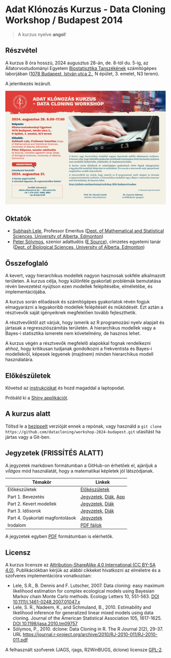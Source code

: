 # Adat Klónozás Kurzus - Data Cloning Workshop / Budapest 2014

> A kurzus nyelve **angol**!

## Részvétel

A kurzus 8 óra hosszú, 2024 augusztus 28-án, de. 8-tól du. 5-ig, az Állatorvostudományi Egyetem [Biostatisztika Tanszékének](https://univet.hu/hu/egyetem/szervezeti-egysegek/biomatematikai-es-szamitastechnikai-tanszek/) számítógépes laborjában ([1078 Budapest, István utca 2.](https://maps.app.goo.gl/AaZDqDmGhdfs3n4r9), N épület, 3. emelet, N3 terem).

A jelentkezés lezárult.

<!-- Jelentkezés az [online űrlap kitöltésével](https://forms.office.com/e/VaFxrrRYAu) lehetséges. -->

![](flyer.jpg)

## Oktatók

- [Subhash Lele](https://scholar.google.ca/citations?hl=en&user=1CNJm5UAAAAJ­), Professor Emeritus ([Dept. of Mathematical and Statistical Sciences, University of Alberta, Edmonton](https://sites.ualberta.ca/~slele/))
- [Peter Sólymos](https://peter.solymos.org/­), szenior adattudós ([E Source](https://esource.com)), címzetes egyetemi tanár ([Dept. of Biological Sciences, University of Alberta, Edmonton](https://www.ualberta.ca/biological-sciences/faculty-and-staff/lecturers-adjunct/index.html))

## Összefoglaló

A kevert, vagy hierarchikus modellek nagyon hasznosak sokféle alkalmazott területen. A kurzus célja, hogy különféle gyakorlati problémák bemutatása révén bevezetést nyújtson ezen modellek felépítésébe, elméletébe, és implementációjába.

A kurzus során előadások és számítógépes gyakorlatok révén fogjuk elmagyarázni a legyakoribb modellek felépítését és működését. Ezt aztán a résztvevők saját igényeiknek megfelelően tovább fejleszthetik.

A résztvevőktől azt várjuk, hogy ismerik az R programozási nyelv alapjait és jártasak a regressziószámítás területén. A hierarchikus modellek vagy a Bayes-i statisztika ismerete nem követelmény, de hasznos lehet.

A kurzus végén a résztvevők megfelelő alapokkal fognak rendelkezni ahhoz, hogy kritikusan tudjanak gondolkozni a frekventista és Bayes-i modellekről, képesek legyenek (majdnem) minden hierarchikus modell használatára.

## Előkészületek

Követsd az [instrukciókat](setup.md) és hozd magaddal a laptopodat.

Próbáld ki a [Shiny applikációt](./app/).

## A kurzus alatt

Töltsd le a [bezippelt](https://github.com/datacloning/workshop-2024-budapest/archive/refs/heads/main.zip) verzióját ennek a repónak, vagy használd a `git clone https://github.com/datacloning/workshop-2024-budapest.git` utasítást ha jártas vagy a Git-ben.

## Jegyzetek (FRISSÍTÉS ALATT)

A jegyzetek markdown formátumban a GitHub-on érhetőek el, ajánljuk a _világos_ mód használatát, hogy a matematikai képletek jól látszódjanak.

| Témakör    | Linkek |
| -------- | ------- |
| Előkészületek  | [Előkészületek](setup.md)  |
| Part 1. Bevezetés  | [Jegyzetek](./01-intro/), [Diák](./01-intro/preliminaries-slides.pdf), [App](./app/)  |
| Part 2. Kevert modellek  | [Jegyzetek](./02-mixed-models/), [Diák](./02-mixed-models/random-effects-slides.pdf)  |
| Part 3. Idősorok  | [Jegyzetek](./03-time-series/), [Diák](./03-time-series/time-series-and-data-cloning-slides.pdf)  |
| Part 4. Gyakorlati magfontolások  | [Jegyzetek](./04-other/)  |
| Irodalom  | [PDF fájlok](./irodalom/)  |

A jegyzetek egyben [PDF](./data-cloning-workshop-2024-budapest.pdf) formátumban is elérhetők.

## Licensz

A kurzus licensze az
[Attribution-ShareAlike 4.0 International (CC BY-SA 4.0)](https://creativecommons.org/licenses/by-sa/4.0/).
Publikációkban kérjük az alábbi cikkeket hivatkozni az elméletre és a szofveres implementációra vonatkozóan:

- Lele, S.R., B. Dennis and F. Lutscher, 2007. Data cloning: easy maximum likelihood estimation for complex ecological models using Bayesian Markov chain Monte Carlo methods. Ecology Letters 10, 551-563. [DOI 10.1111/j.1461-0248.2007.01047.x­](https://doi.org/10.1111/j.1461-0248.2007.01047.x)
- Lele, S. R., Nadeem, K., and Schmuland, B., 2010. Estimability and likelihood inference for generalized linear mixed models using data cloning. Journal of the American Statistical Association 105, 1617-1625. [DOI 10.1198/jasa.2010.tm09757­](https://doi.org/10.1198/jasa.2010.tm09757)
- Sólymos, P., 2010. dclone: Data Cloning in R. The R Journal 2(2), 29-37. URL <https://journal.r-project.org/archive/2010/RJ-2010-011/RJ-2010-011.pdf>

A felhasznált szofverek (JAGS, rjags, R2WinBUGS, dclone) licensze [GPL-2](https://cran.r-project.org/web/licenses/GPL-2).
